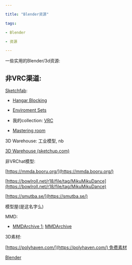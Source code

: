 ```yaml
---

title: "Blender资源"

tags:

- Blender

- 资源

---
```






一些实用的Blender/3d资源:







## 非VRC渠道:



[Sketchfab](https://sketchfab.com/search?type=models):



-   [Hangar Blocking](https://sketchfab.com/3d-models/hangar-blocking-bdb37f544b764d9e8e72708a970bae13)

-   [Enviroment Sets](https://sketchfab.com/gutemnasc/collections/enviroment-sets)

-   我的collection: [VRC](https://sketchfab.com/trojblue/collections/vrc)

-   [Mastering room](https://3dwarehouse.sketchup.com/model/u8128f776-c2c1-461d-bfce-26c80031b1fe/Cube-1-Audio-studio-mastering-room?hl=en&login=true)



3D Warehouse: 工业模型, nb



[3D Warehouse (sketchup.com)](https://3dwarehouse.sketchup.com/)



非VRChat模型:



[https://mmda.booru.org/](https://mmda.booru.org/)



[https://bowlroll.net/r18/file/tag/MikuMikuDance](https://bowlroll.net/r18/file/tag/MikuMikuDance)



[https://smutba.se/](https://smutba.se/)



模型屋(是这名字么)



MMD:



-   [MMDArchive 1](https://mmda.booru.org/index.php?page=post&s=view&id=2592); [MMDArchive](https://mmda.booru.org/index.php?page=post&s=view&id=2445)



3D素材:

[https://polyhaven.com/](https://polyhaven.com/) 免费素材





[Blender](Blender/Blender.md)





